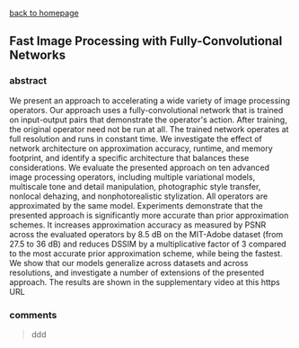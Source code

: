 
[back to homepage](https://viridyu.github.io/)

## Fast Image Processing with Fully-Convolutional Networks

### abstract
We present an approach to accelerating a wide variety of image processing operators. Our approach uses a fully-convolutional network that is trained on input-output pairs that demonstrate the operator's action. After training, the original operator need not be run at all. The trained network operates at full resolution and runs in constant time. We investigate the effect of network architecture on approximation accuracy, runtime, and memory footprint, and identify a specific architecture that balances these considerations. We evaluate the presented approach on ten advanced image processing operators, including multiple variational models, multiscale tone and detail manipulation, photographic style transfer, nonlocal dehazing, and nonphotorealistic stylization. All operators are approximated by the same model. Experiments demonstrate that the presented approach is significantly more accurate than prior approximation schemes. It increases approximation accuracy as measured by PSNR across the evaluated operators by 8.5 dB on the MIT-Adobe dataset (from 27.5 to 36 dB) and reduces DSSIM by a multiplicative factor of 3 compared to the most accurate prior approximation scheme, while being the fastest. We show that our models generalize across datasets and across resolutions, and investigate a number of extensions of the presented approach. The results are shown in the supplementary video at this https URL


### comments
> ddd
